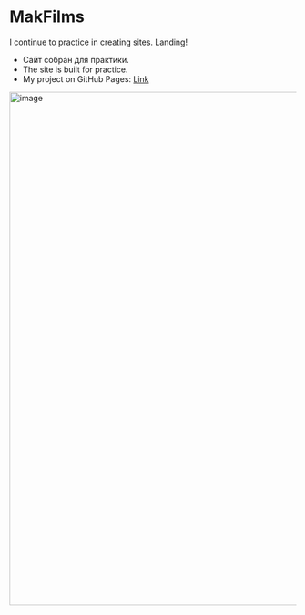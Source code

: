 # MakFilms
I continue to practice in creating sites. Landing!

- Сайт собран для практики.
- The site is built for practice. 
- My project on GitHub Pages: <a href="https://karvarr.github.io/MakFilms/" target="_blank" >Link</a>

<img src="https://karvarr.github.io/ParallaxPortfolio/img/MakFilmRec.webp" alt="image" width="900"/>

